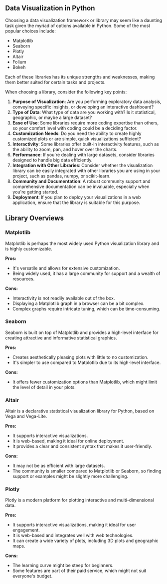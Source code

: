 ## Data Visualization in Python

Choosing a data visualization framework or library may seem like a daunting task given the myriad of options available in Python. Some of the most popular choices include:

 * Matplotlib
 * Seaborn
 * Plotly
 * Altair
 * Folium
 * Bokeh
 
Each of these libraries has its unique strengths and weaknesses, making them better suited for certain tasks and projects.

When choosing a library, consider the following key points:

1. **Purpose of Visualization**: Are you performing exploratory data analysis, conveying specific insights, or developing an interactive dashboard?
2. **Type of Data**: What type of data are you working with? Is it statistical, geographic, or maybe a large dataset?
3. **Ease of Use**: Some libraries require more coding expertise than others, so your comfort level with coding could be a deciding factor.
4. **Customization Needs**: Do you need the ability to create highly customized plots or are simple, quick visualizations sufficient?
5. **Interactivity**: Some libraries offer built-in interactivity features, such as the ability to zoom, pan, and hover over the charts.
6. **Performance**: If you're dealing with large datasets, consider libraries designed to handle big data efficiently.
7. **Integration with Other Libraries**: Consider whether the visualization library can be easily integrated with other libraries you are using in your project, such as pandas, numpy, or scikit-learn.
8. **Community and Documentation**: A robust community support and comprehensive documentation can be invaluable, especially when you're getting started.
9. **Deployment**: If you plan to deploy your visualizations in a web application, ensure that the library is suitable for this purpose.

## Library Overviews

### Matplotlib

Matplotlib is perhaps the most widely used Python visualization library and is highly customizable.

**Pros:**

* It's versatile and allows for extensive customization.
* Being widely used, it has a large community for support and a wealth of resources.

**Cons:**

* Interactivity is not readily available out of the box.
* Displaying a Matplotlib graph in a browser can be a bit complex.
* Complex graphs require intricate tuning, which can be time-consuming.

### Seaborn

Seaborn is built on top of Matplotlib and provides a high-level interface for creating attractive and informative statistical graphics.

**Pros:**

* Creates aesthetically pleasing plots with little to no customization.
* It's simpler to use compared to Matplotlib due to its high-level interface.

**Cons:**

* It offers fewer customization options than Matplotlib, which might limit the level of detail in your plots.

### Altair

Altair is a declarative statistical visualization library for Python, based on Vega and Vega-Lite.

**Pros:**

* It supports interactive visualizations.
* It is web-based, making it ideal for online deployment.
* It provides a clear and consistent syntax that makes it user-friendly.

**Cons:**

* It may not be as efficient with large datasets.
* The community is smaller compared to Matplotlib or Seaborn, so finding support or examples might be slightly more challenging.

### Plotly

Plotly is a modern platform for plotting interactive and multi-dimensional data.

**Pros:**

* It supports interactive visualizations, making it ideal for user engagement.
* It is web-based and integrates well with web technologies.
* It can create a wide variety of plots, including 3D plots and geographic maps.

**Cons:**

* The learning curve might be steep for beginners.
* Some features are part of their paid service, which might not suit everyone's budget.
